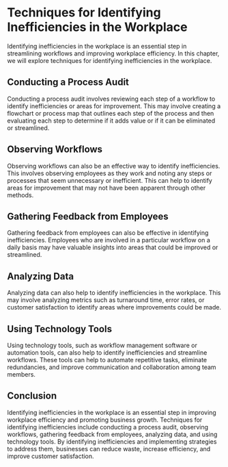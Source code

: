 Techniques for Identifying Inefficiencies in the Workplace
==================================================================================================================

Identifying inefficiencies in the workplace is an essential step in streamlining workflows and improving workplace efficiency. In this chapter, we will explore techniques for identifying inefficiencies in the workplace.

Conducting a Process Audit
--------------------------

Conducting a process audit involves reviewing each step of a workflow to identify inefficiencies or areas for improvement. This may involve creating a flowchart or process map that outlines each step of the process and then evaluating each step to determine if it adds value or if it can be eliminated or streamlined.

Observing Workflows
-------------------

Observing workflows can also be an effective way to identify inefficiencies. This involves observing employees as they work and noting any steps or processes that seem unnecessary or inefficient. This can help to identify areas for improvement that may not have been apparent through other methods.

Gathering Feedback from Employees
---------------------------------

Gathering feedback from employees can also be effective in identifying inefficiencies. Employees who are involved in a particular workflow on a daily basis may have valuable insights into areas that could be improved or streamlined.

Analyzing Data
--------------

Analyzing data can also help to identify inefficiencies in the workplace. This may involve analyzing metrics such as turnaround time, error rates, or customer satisfaction to identify areas where improvements could be made.

Using Technology Tools
----------------------

Using technology tools, such as workflow management software or automation tools, can also help to identify inefficiencies and streamline workflows. These tools can help to automate repetitive tasks, eliminate redundancies, and improve communication and collaboration among team members.

Conclusion
----------

Identifying inefficiencies in the workplace is an essential step in improving workplace efficiency and promoting business growth. Techniques for identifying inefficiencies include conducting a process audit, observing workflows, gathering feedback from employees, analyzing data, and using technology tools. By identifying inefficiencies and implementing strategies to address them, businesses can reduce waste, increase efficiency, and improve customer satisfaction.
